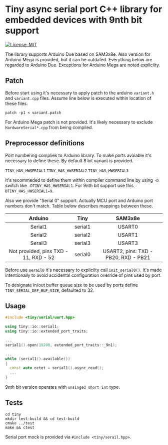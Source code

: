 # Tiny async serial port C++ library for embedded devices with 9nth bit support

[![License: MIT](https://img.shields.io/badge/License-MIT-blue.svg)](https://opensource.org/licenses/MIT)

The library supports Arduino Due based on SAM3x8e. Also version for Arduino Mega is provided, but it can be outdated.
Everything below are regarded to Arduino Due. Exceptions for Arduino Mega are noted explicilty.

## Patch

Before start using it's necessary to apply patch to the arduino `variant.h` and `variant.cpp` files. Assume line below is executed within location of these files.

`patch -p1 < variant.patch`

For Arduino Mega patch is not provided. It's likely necessary to exclude `HardwareSerial*.cpp` from being compiled.

## Preprocessor definitions

Port numbering complies to Arduino library. To make ports avaiable it's necessary to define these. By default 8 bit variant is provided.

`TINY_HAS_HWSERIAL1`
`TINY_HAS_HWSERIAL2`
`TINY_HAS_HWSERIAL3`

It's recommeded to define them within compiler command line by using `-D` switch like `-DTINY_HAS_HWSERIAL1`. For 9nth bit support use this `-DTINY_HAS_HWSERIAL1=9`.

Also we provide "Serial 0" support. Actually MCU port and Arduino port numbers don't match. Table below describes mappings between these.

Arduino   | Tiny    | SAM3x8e |
:--------:|:-------:|:-------:|
Serial1   | serial1 | USART0  |
Serial2   | serial2 | USART1  |
Serail3   | serial3 | USART3  |
Not provided, pins TXD - 11, RXD - 52 | serial0 | USART2, pins: TXD - PB20, RXD - PB21 |

Before use `serail0` it's necessary to explicilty call `init_serial0()`. It's made intentionally to avoid accidental configuration override of pins used by port.

To designate in/out buffer queue size to be used by ports define `TINY_SERIAL_DEF_BUF_SIZE`, defaulted to 32.

## Usage

```c++
#include <tiny/serial/uart.hpp>

using tiny::io::serial1; 
using tiny::io::extended_port_traits;

...
serial1().open(19200, extended_port_traits::_9n1);

...
while (serial1().available())
{
  const auto octet = serial1().async_read();
  ...
}
```
9nth bit version operates with `unsinged short int` type.

## Tests

```
cd tiny
mkdir test-build && cd test-build
cmake ../test 
make && ctest
```
Serial port mock is provided via `#include <tiny/serail.hpp>`.


